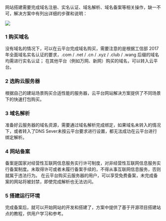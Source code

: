 网站搭建需要完成域名注册、实名认证、域名解析、域名备案等相关操作，缺一不可，解决方案中有列出详细的步骤和说明：

![](https://mc.qcloudimg.com/static/img/a07d5774f8dc4924d21ed214495c27a4/6.png)

### 1 购买域名
没有域名的情况下，可以在云平台完成域名购买，需要注意的是根据工信部 2017 年全面域名实名认证的要求，.com / .net / .cn / .xyz / .club / .wang 后缀的域名均需进行实名认证；
在其他平台（例如万网、新网）购买的域名，可以转入云平台。

### 2 选购云服务器
根据自己的建站场景购买合适性能的服务器，云平台网站解决方案提供了不同场景下的快速打包购买。

### 3 域名解析
准备好云服务器的域名资源，需要通过域名解析完成绑定，如果域名未转入的情况下，或者转入了DNS Sever未按云平台要求进行设置，都无法成功在云平台进行绑定解析。

### 4 网站备案
备案是国家对经营性互联网信息服务实行许可制度，对非经营性互联网信息服务实行备案制度。未取得许可或者未履行备案手续的，不得从事互联网信息服务，否则就属于违法行为。
在云平台购买云服务器的用户，可以享受免费备案，未完成备案的网站将被封禁，即使完成解析也无法访问。

### 5 搭建运行环境
完成备案后，就可以开始网站的开发和搭建了，方案中提供了基于开源项目搭建站点的教程，供用户学习和参考。
